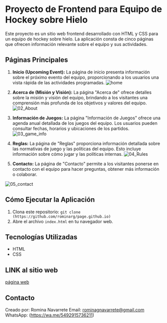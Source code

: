 # Proyecto de Frontend para Equipo de Hockey sobre Hielo

Este proyecto es un sitio web frontend desarrollado con HTML y CSS para un equipo de hockey sobre hielo. La aplicación consta de cinco páginas que ofrecen información relevante sobre el equipo y sus actividades.

## Páginas Principales

1. **Inicio (Upcoming Event):**
    La página de inicio presenta información sobre el próximo evento del equipo, proporcionando a los usuarios una vista rápida de las actividades programadas.
   ![home](https://github.com/rominarg/page.github.io/assets/45200064/f5d7a04a-2790-49b9-bc9a-a2e7c78acf47)

2. **Acerca de (Misión y Visión):**
   La página "Acerca de" ofrece detalles sobre la misión y visión del equipo, brindando a los visitantes una comprensión más profunda de los objetivos y valores del equipo.
![02_About](https://github.com/rominarg/page.github.io/assets/45200064/92713320-dc48-476e-bc4d-ea5ca7f4ba93)

3. **Información de Juegos:**
   La página "Información de Juegos" ofrece una agenda anual detallada de los juegos del equipo. Los usuarios pueden consultar fechas, horarios y ubicaciones de los partidos.
![03_game_info](https://github.com/rominarg/page.github.io/assets/45200064/55f2bbc8-bb99-4978-8859-d2d656ea21af)

4. **Reglas:**
 La página de "Reglas" proporciona información detallada sobre las normativas de juego y las políticas del equipo. Esto incluye información sobre cómo jugar y las políticas internas.
![04_Rules](https://github.com/rominarg/page.github.io/assets/45200064/46ad7f0a-51f8-49ae-96b2-6f1a4b2648e1)

5. **Contacto:**
La página de "Contacto" permite a los visitantes ponerse en contacto con el equipo para hacer preguntas, obtener más información o colaborar.

![05_contact](https://github.com/rominarg/page.github.io/assets/45200064/8a2d3013-a7d6-4efa-a93c-02953a8bfb45)


## Cómo Ejecutar la Aplicación

1. Clona este repositorio: `git clone (https://github.com/rominarg/page.github.io)`
2. Abre el archivo `index.html` en tu navegador web.

## Tecnologías Utilizadas

- HTML
- CSS

## LINK al sitio web

[página web](https://rominarg.github.io/page.github.io/index.html)

## Contacto

Creado por: Romina Navarrete
Email: rominagnavarrete@gmail.com
WhatsApp: (https://wa.me/5492915736211)
